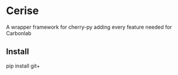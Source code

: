 # Cerise

A wrapper framework for cherry-py adding every feature needed for Carbonlab

## Install

pip install git+ 
